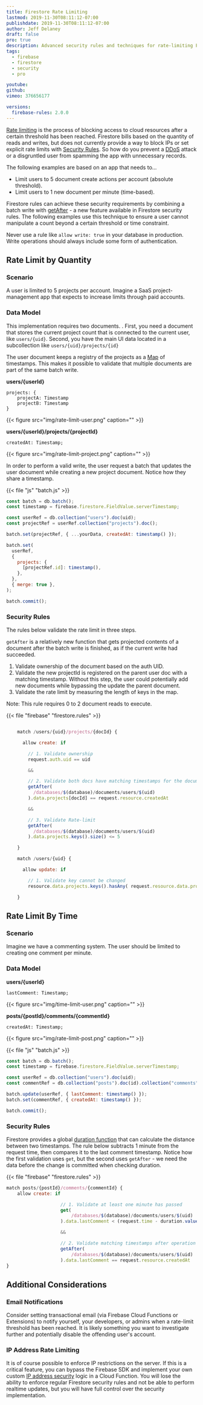 ```yaml
---
title: Firestore Rate Limiting
lastmod: 2019-11-30T08:11:12-07:00
publishdate: 2019-11-30T08:11:12-07:00
author: Jeff Delaney
draft: false
pro: true
description: Advanced security rules and techniques for rate-limiting Firestore writes.
tags:
  - firebase
  - firestore
  - security
  - pro

youtube:
github:
vimeo: 376656177

versions:
  firebase-rules: 2.0.0
---
```


[Rate limiting](https://github.com/firebase/firebase-js-sdk/issues/647) is the process of blocking access to cloud resources after a certain threshold has been reached. Firestore bills based on the quantity of reads and writes, but does not currently provide a way to block IPs or set explicit rate limits with [Security Rules](https://fireship.io/snippets/firestore-rules-recipes/). So how do you prevent a [DDoS](https://www.cloudflare.com/learning/ddos/what-is-a-ddos-attack/) attack or a disgruntled user from spamming the app with unnecessary records.

The following examples are based on an app that needs to...

- Limit users to 5 document create actions per account (absolute threshold).
- Limit users to 1 new document per minute (time-based).

Firestore rules can achieve these security requirements by combining a batch write with [getAfter](https://firebase.google.com/docs/reference/rules/rules.firestore.html#.getAfter) - a new feature available in Firestore security rules. The following examples use this technique to ensure a user cannot manipulate a count beyond a certain threshold or time constraint.

Never use a rule like `allow write: true` in your database in production. Write operations should always include some form of authentication.

## Rate Limit by Quantity

### Scenario

A user is limited to 5 projects per account. Imagine a SaaS project-management app that expects to increase limits through paid accounts.

### Data Model

This implementation requires two documents. . First, you need a document that stores the current project count that is connected to the current user, like `users/{uid}`. Second, you have the main UI data located in a subcollection like `users/{uid}/projects/{id}`

The user document keeps a registry of the projects as a [Map](https://firebase.google.com/docs/reference/rules/rules.Map) of timestamps. This makes it possible to validate that multiple documents are part of the same batch write.

**users/{userId}**

```text
projects: {
    projectA: Timestamp
    projectB: Timestamp
}
```

{{< figure src="img/rate-limit-user.png" caption="" >}}

**users/{userId}/projects/{projectId}**

```text
createdAt: Timestamp;
```

{{< figure src="img/rate-limit-project.png" caption="" >}}

In order to perform a valid write, the user request a batch that updates the user document while creating a new project document. Notice how they share a timestamp.

{{< file "js" "batch.js" >}}

```js
const batch = db.batch();
const timestamp = firebase.firestore.FieldValue.serverTimestamp;

const userRef = db.collection("users").doc(uid);
const projectRef = userRef.collection("projects").doc();

batch.set(projectRef, { ...yourData, createdAt: timestamp() });

batch.set(
  userRef,
  {
    projects: {
      [projectRef.id]: timestamp(),
    },
  },
  { merge: true },
);

batch.commit();
```

### Security Rules

The rules below validate the rate limit in three steps.

`getAfter` is a relatively new function that gets projected contents of a document after the batch write is finished, as if the current write had succeeded.

1. Validate ownership of the document based on the auth UID.
2. Validate the new projectId is registered on the parent user doc with a matching timestamp. Without this step, the user could potentially add new documents while bypassing the update the parent document.
3. Validate the rate limit by measuring the length of keys in the map.

Note: This rule requires 0 to 2 document reads to execute.

{{< file "firebase" "firestore.rules" >}}

```js

    match /users/{uid}/projects/{docId} {

      allow create: if

        // 1. Validate ownership
        request.auth.uid == uid

        &&

        // 2. Validate both docs have matching timestamps for the documentId
        getAfter(
          /databases/$(database)/documents/users/$(uid)
        ).data.projects[docId] == request.resource.createdAt

        &&

        // 3. Validate Rate-limit
        getAfter(
          /databases/$(database)/documents/users/$(uid)
        ).data.projects.keys().size() <= 5

    }

    match /users/{uid} {

      allow update: if

        // 1. Validate key cannot be changed
        resource.data.projects.keys().hasAny( request.resource.data.projects.keys() ) == false;

    }

```

## Rate Limit By Time

### Scenario

Imagine we have a commenting system. The user should be limited to creating one comment per minute.

### Data Model

**users/{userId}**

```text
lastComment: Timestamp;
```

{{< figure src="img/time-limit-user.png" caption="" >}}

**posts/{postId}/comments/{commentId}**

```text
createdAt: Timestamp;
```

{{< figure src="img/rate-limit-post.png" caption="" >}}

{{< file "js" "batch.js" >}}

```js
const batch = db.batch();
const timestamp = firebase.firestore.FieldValue.serverTimestamp;

const userRef = db.collection("users").doc(uid);
const commentRef = db.collection("posts").doc(id).collection("comments").doc();

batch.update(userRef, { lastComment: timestamp() });
batch.set(commentRef, { createdAt: timestamp() });

batch.commit();
```

### Security Rules

Firestore provides a global [duration function](https://firebase.google.com/docs/reference/rules/rules.duration_) that can calculate the distance between two timestamps. The rule below subtracts 1 minute from the request time, then compares it to the last comment timestamp. Notice how the first validation uses `get`, but the second uses `getAfter` - we need the data before the change is committed when checking duration.

{{< file "firebase" "firestore.rules" >}}

```js
match posts/{postId}/comments/{commentId} {
    allow create: if

                    // 1. Validate at least one minute has passed
                    get(
                        /databases/$(database)/documents/users/$(uid)
                    ).data.lastComment < (request.time - duration.value(1, 'm'))

                    &&

                    // 2. Validate matching timestamps after operation
                    getAfter(
                        /databases/$(database)/documents/users/$(uid)
                    ).data.lastComment == request.resource.createdAt
}
```

## Additional Considerations

### Email Notifications

Consider setting transactional email (via Firebase Cloud Functions or Extensions) to notify yourself, your developers, or admins when a rate-limit threshold has been reached. It is likely something you want to investigate further and potentially disable the offending user's account.

### IP Address Rate Limiting

It is of course possible to enforce IP restrictions on the server. If this is a critical feature, you can bypass the Firebase SDK and implement your own custom [IP address security](https://firebase.google.com/docs/auth/admin/manage-sessions#advanced_security_enforce_ip_address_restrictions) logic in a Cloud Function. You will lose the ability to enforce regular Firestore security rules and not be able to perform realtime updates, but you will have full control over the security implementation.
